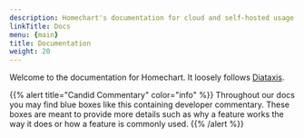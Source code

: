 ```yaml
---
description: Homechart's documentation for cloud and self-hosted usage.  Contains explanations, references, and guides.
linkTitle: Docs
menu: {main}
title: Documentation
weight: 20
---
```


Welcome to the documentation for Homechart.  It loosely follows [Diataxis](https://diataxis.fr/).

{{% alert title="Candid Commentary" color="info" %}}
Throughout our docs you may find blue boxes like this containing developer commentary.  These boxes are meant to provide more details such as why a feature works the way it does or how a feature is commonly used.
{{% /alert %}}
